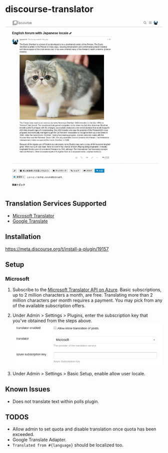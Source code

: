 # discourse-translator

![](example.gif)

## Translation Services Supported

- [Microsoft Translator](http://www.microsoft.com/en-us/translator/default.aspx)
- [Google Translate](https://cloud.google.com/translate/)

## Installation

https://meta.discourse.org/t/install-a-plugin/19157

## Setup

### Microsoft

1. Subscribe to the [Microsoft Translator API on Azure](https://docs.microsoft.com/en-us/azure/cognitive-services/translator/translator-text-how-to-signup). Basic subscriptions, up to 2 million characters a month, are free. Translating more than 2 million characters per month requires a payment. You may pick from any of the available subscription offers.

2. Under Admin > Settings > Plugins, enter the subscription key that you've obtained from the steps above.
   ![](setup.png)

3. Under Admin > Settings > Basic Setup, enable allow user locale.

## Known Issues

- Does not translate text within polls plugin.

## TODOS

- Allow admin to set quota and disable translation once quota has been exceeded.
- Google Translate Adapter.
- `Translated from #{language}` should be localized too.
